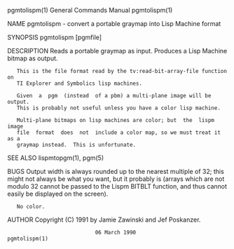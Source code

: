 pgmtolispm(1)              General Commands Manual              pgmtolispm(1)

NAME
       pgmtolispm - convert a portable graymap into Lisp Machine format

SYNOPSIS
       pgmtolispm [pgmfile]

DESCRIPTION
       Reads  a portable graymap as input.  Produces a Lisp Machine bitmap as
       output.

       This is the file format read by the tv:read-bit-array-file function on
       TI Explorer and Symbolics lisp machines.

       Given  a  pgm  (instead  of a pbm) a multi-plane image will be output.
       This is probably not useful unless you have a color lisp machine.

       Multi-plane bitmaps on lisp machines are color; but  the  lispm  image
       file  format  does  not  include a color map, so we must treat it as a
       graymap instead.  This is unfortunate.

SEE ALSO
       lispmtopgm(1), pgm(5)

BUGS
       Output width is always rounded up to the nearest multiple of 32;  this
       might  not  always  be what you want, but it probably is (arrays which
       are not modulo 32 cannot be passed to the Lispm BITBLT  function,  and
       thus cannot easily be displayed on the screen).

       No color.

AUTHOR
       Copyright (C) 1991 by Jamie Zawinski and Jef Poskanzer.

                                06 March 1990                   pgmtolispm(1)
